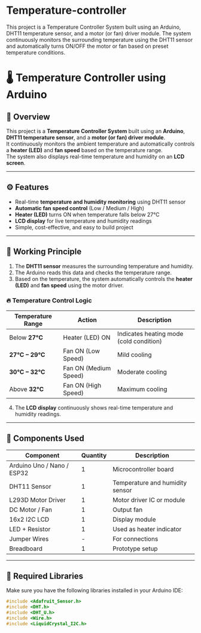 # Temperature-controller
This project is a Temperature Controller System built using an Arduino, DHT11 temperature sensor, and a motor (or fan) driver module. The system continuously monitors the surrounding temperature using the DHT11 sensor and automatically turns ON/OFF the motor or fan based on preset temperature conditions.
# 🌡️ Temperature Controller using Arduino

## 📘 Overview
This project is a **Temperature Controller System** built using an **Arduino**, **DHT11 temperature sensor**, and a **motor (or fan) driver module**.  
It continuously monitors the ambient temperature and automatically controls a **heater (LED)** and **fan speed** based on the temperature range.  
The system also displays real-time temperature and humidity on an **LCD screen**.

---

## ⚙️ Features
- Real-time **temperature and humidity monitoring** using DHT11 sensor  
- **Automatic fan speed control** (Low / Medium / High)  
- **Heater (LED)** turns ON when temperature falls below 27°C  
- **LCD display** for live temperature and humidity readings  
- Simple, cost-effective, and easy to build project  

---

## 🧠 Working Principle
1. The **DHT11 sensor** measures the surrounding temperature and humidity.  
2. The Arduino reads this data and checks the temperature range.  
3. Based on the temperature, the system automatically controls the **heater (LED)** and **fan speed** using the motor driver.

### 🔥 Temperature Control Logic
| Temperature Range | Action | Description |
|--------------------|---------|-------------|
| Below **27°C** | Heater (LED) ON | Indicates heating mode (cold condition) |
| **27°C – 29°C** | Fan ON (Low Speed) | Mild cooling |
| **30°C – 32°C** | Fan ON (Medium Speed) | Moderate cooling |
| Above **32°C** | Fan ON (High Speed) | Maximum cooling |

4. The **LCD display** continuously shows real-time temperature and humidity readings.

---

## 🔌 Components Used
| Component | Quantity | Description |
|------------|-----------|-------------|
| Arduino Uno / Nano / ESP32 | 1 | Microcontroller board |
| DHT11 Sensor | 1 | Temperature and humidity sensor |
| L293D Motor Driver | 1 | Motor driver IC or module |
| DC Motor / Fan | 1 | Output fan |
| 16x2 I2C LCD | 1 | Display module |
| LED + Resistor | 1 | Used as heater indicator |
| Jumper Wires | - | For connections |
| Breadboard | 1 | Prototype setup |

---

## 🧾 Required Libraries
Make sure you have the following libraries installed in your Arduino IDE:
```cpp
#include <Adafruit_Sensor.h>
#include <DHT.h>
#include <DHT_U.h>
#include <Wire.h>
#include <LiquidCrystal_I2C.h>

